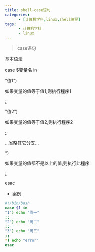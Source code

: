 ```yaml
---
title: shell-case语句
categories: 
      - [计算机学科,linux,shell编程]
tags:
      - 计算机学科
      - linux
---
```


> case语句

基本语法

case $变量名 in

"值1")

如果变量的值等于值1,则执行程序1

;;

"值2")

如果变量的值等于值2,则执行程序2

;;

...省略其它分支...

*)

如果变量的值都不是以上的值,则执行此程序

;;

esac

- 案例

```bash
#!/bin/bash
case $1 in
"1") echo "周一"
;;
"2") echo "周二"
;;
"3") echo "周三"
;;
*) echo "error"
esac
```

